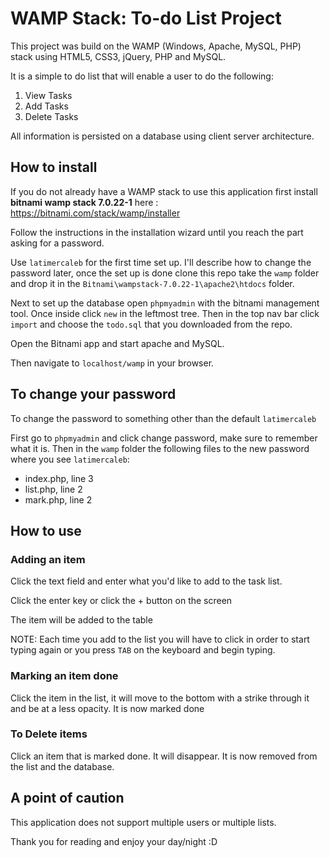# WAMP Stack: To-do List Project
This project was build on the WAMP (Windows, Apache, MySQL, PHP) stack using HTML5, CSS3, jQuery, PHP and MySQL.

It is a simple to do list that will enable a user to do the following:

1. View Tasks
2. Add Tasks
3. Delete Tasks

All information is persisted on a database using client server architecture.

## How to install
If you do not already have a WAMP stack to use this application first install **bitnami wamp stack 7.0.22-1** here :  https://bitnami.com/stack/wamp/installer

Follow the instructions in the installation wizard until you reach the part asking for a password.

Use `latimercaleb` for the first time set up. I'll describe how to change the password later, once the set up is done clone this repo take the `wamp` folder and drop it in the `Bitnami\wampstack-7.0.22-1\apache2\htdocs` folder.

Next to set up the database open `phpmyadmin` with the bitnami management tool. Once inside click `new` in the leftmost tree. Then in the top nav bar click `import` and choose the `todo.sql` that you downloaded from the repo.

Open the Bitnami app and start apache and MySQL.

Then navigate to `localhost/wamp` in your browser.

## To change your password
To change the password to something other than the default `latimercaleb`

First go to `phpmyadmin` and click change password, make sure to remember what it is.
Then in the `wamp` folder the following files to the new password where you see `latimercaleb`:
- index.php, line 3
- list.php, line 2
- mark.php, line 2

## How to use

### Adding an item
Click the text field and enter what you'd like to add to the task list.

Click the enter key or click the + button on the screen

The item will be added to the table

NOTE: Each time you add to the list you will have to click in order to start typing again or you press `TAB` on the keyboard and begin typing.

### Marking an item done
Click the item in the list, it will move to the bottom with a strike through it and be at a less opacity. It is now marked done

### To Delete items
Click an item that is marked done. It will disappear. It is now removed from the list and the database.

## A point of caution
This application does not support multiple users or multiple lists.

Thank you for reading and enjoy your day/night :D
